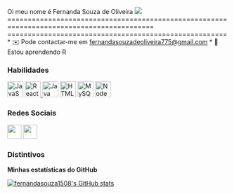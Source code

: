 Oi meu nome é Fernanda Souza de Oliveira ![](https://user-images.githubusercontent.com/18350557/176309783-0785949b-9127-417c-8b55-ab5a4333674e.gif) ========================================================================================== ====================================================== * ✉️ Pode contactar-me em [fernandasouzadeoliveira775@gmail.com](mailto:fernandasouzadeoliveira775@gmail.com)[](mailto:fernandasouzadeoliveira775@gmail.com) * 🧠 Estou aprendendo R

### Habilidades


<p align="left">
<a href="https://developer.mozilla.org/en-US/docs/Web/JavaScript" target="_blank" rel="noreferrer"><img src="https://raw.githubusercontent.com/danielcranney/readme-generator/main/public/icons/skills/javascript-colored.svg" width="36" height="36" alt="JavaScript" /></a> <a href=" https://reactjs.org/" target="_blank" rel="noreferrer"><img src="https://raw.githubusercontent.com/danielcranney/readme-generator/main/public/icons/skills/react-colored.svg" width="36" height="36" alt="React" />
<a href="https://www.oracle.com/java/" target="_blank" rel="noreferrer"><img src="https://raw.githubusercontent.com/danielcranney/readme-generator/main/public/icons/skills/java-colored.svg" width="36" height="36" alt="Java" /></a>
</a>
<a href="https://developer.mozilla.org/en-US/docs/Glossary/HTML5" target="_blank" rel="noreferrer"><img src="https://raw.githubusercontent.com/danielcranney/readme-generator/main/public/icons/skills/html5-colored.svg" width="36" height="36" alt="HTML5" /></a>
<a href="https://www.mysql.com/" target="_blank" rel="noreferrer"><img src="https://raw.githubusercontent.com/danielcranney/readme-generator/main/public/icons/skills/mysql-colored.svg" width="36" height="36" alt="MySQL" /></a>
<a href="https://nodejs.org/en/" target="_blank" rel="noreferrer"><img src="https://raw.githubusercontent.com/danielcranney/readme-generator/main/public/icons/skills/nodejs-colored.svg" width="36" height="36" alt="NodeJS" /></a>
</p>


### Redes Sociais

<p align="left"> </p> <a href="https://www.github.com/fernandasouza1508" target="_blank" rel="noreferrer"><img src="https://raw.githubusercontent.com/danielcranney/readme-generator/main/public/icons/socials/github.svg" width="32" height="32" /></a> <a href="https://www.linkedin.com/in/Fernanda Souza" target="_blank" rel="noreferrer"><img src="https://raw.githubusercontent.com/danielcranney/readme-generator/main/public/icons/socials/linkedin.svg" width="32" height="32" /></a>

### Distintivos

<b>Minhas estatísticas do GitHub</b>

<a href="http://www.github.com/fernandasouza1508"><img src="https://github-readme-stats.vercel.app/api?username=fernandasouza1508&show_icons=true&hide=stars,commits,prs,issues,contribs&title_color=ffffff&text_color=64748b&icon_color=0f172a&bg_color=181824&hide_border=true&show_icons=true" alt="fernandasouza1508's GitHub stats" /></a>

